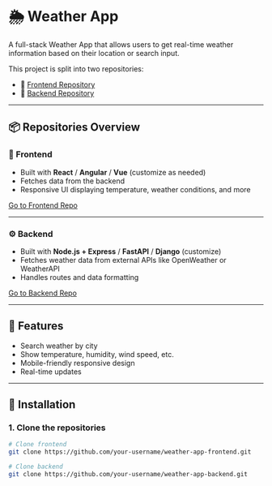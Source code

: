# 🌦️ Weather App

A full-stack Weather App that allows users to get real-time weather information based on their location or search input.

This project is split into two repositories:

- 🔗 [Frontend Repository](https://github.com/tomislav98/weather_app_frontend_flutter)
- 🔗 [Backend Repository](https://github.com/tomislav98/weather_app_backend_fastAPI)

---

## 📦 Repositories Overview

### 📁 Frontend

- Built with **React** / **Angular** / **Vue** (customize as needed)
- Fetches data from the backend
- Responsive UI displaying temperature, weather conditions, and more

[Go to Frontend Repo](https://github.com/your-username/weather-app-frontend)

---

### ⚙️ Backend

- Built with **Node.js + Express** / **FastAPI** / **Django** (customize)
- Fetches weather data from external APIs like OpenWeather or WeatherAPI
- Handles routes and data formatting

[Go to Backend Repo](https://github.com/your-username/weather-app-backend)

---

## 🚀 Features

- Search weather by city
- Show temperature, humidity, wind speed, etc.
- Mobile-friendly responsive design
- Real-time updates

---

## 🔧 Installation

### 1. Clone the repositories

```bash
# Clone frontend
git clone https://github.com/your-username/weather-app-frontend.git

# Clone backend
git clone https://github.com/your-username/weather-app-backend.git
